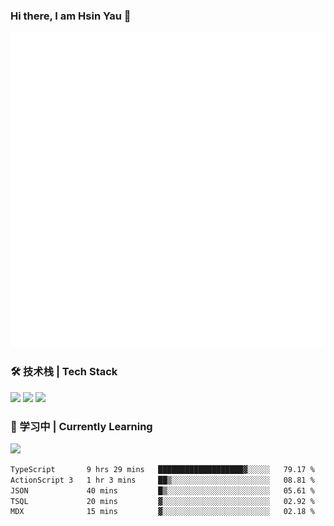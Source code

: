 ### Hi there, I am Hsin Yau 👋 
![Metrics](./github-metrics.svg)

### 🛠 技术栈 | Tech Stack
![](https://skillicons.dev/icons?i=html,css,js,ts,sass,jquery,bootstrap,vue&theme=light) 
![](https://skillicons.dev/icons?i=vite,nuxtjs,webpack,tailwindcss,windicss,nodejs,express,markdown&theme=light)
![](https://skillicons.dev/icons?i=mysql,mongodb,git,pug,vscode,idea,ps,figma&theme=light)

### 📖 学习中 | Currently Learning

![](https://skillicons.dev/icons?i=react,nextjs,svelte,nestjs,nginx,docker,rollupjs&theme=light)

<!--START_SECTION:waka-->

```txt
TypeScript       9 hrs 29 mins   ███████████████████▓░░░░░   79.17 %
ActionScript 3   1 hr 3 mins     ██▒░░░░░░░░░░░░░░░░░░░░░░   08.81 %
JSON             40 mins         █▒░░░░░░░░░░░░░░░░░░░░░░░   05.61 %
TSQL             20 mins         ▓░░░░░░░░░░░░░░░░░░░░░░░░   02.92 %
MDX              15 mins         ▓░░░░░░░░░░░░░░░░░░░░░░░░   02.18 %
```

<!--END_SECTION:waka-->
